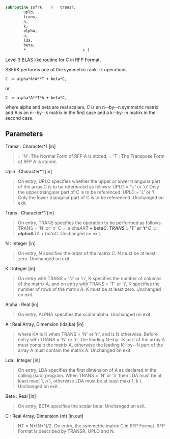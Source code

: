 ```fortran
subroutine ssfrk	(	transr,
		uplo,
		trans,
		n,
		k,
		alpha,
		a,
		lda,
		beta,
		*                         c )
```

 Level 3 BLAS like routine for C in RFP Format.

 SSFRK performs one of the symmetric rank--k operations

    C := alpha*A*A**T + beta*C,

 or

    C := alpha*A**T*A + beta*C,

 where alpha and beta are real scalars, C is an n--by--n symmetric
 matrix and A is an n--by--k matrix in the first case and a k--by--n
 matrix in the second case.

## Parameters
Transr : Character*1 [in]
> = 'N':  The Normal Form of RFP A is stored;
> = 'T':  The Transpose Form of RFP A is stored.

Uplo : Character*1 [in]
> On  entry, UPLO specifies whether the upper or lower
> triangular part of the array C is to be referenced as
> follows:
> UPLO = 'U' or 'u'   Only the upper triangular part of C
> is to be referenced.
> UPLO = 'L' or 'l'   Only the lower triangular part of C
> is to be referenced.
> Unchanged on exit.

Trans : Character*1 [in]
> On entry, TRANS specifies the operation to be performed as
> follows:
> TRANS = 'N' or 'n'   C := alpha*A*A**T + beta*C.
> TRANS = 'T' or 't'   C := alpha*A**T*A + beta*C.
> Unchanged on exit.

N : Integer [in]
> On entry, N specifies the order of the matrix C. N must be
> at least zero.
> Unchanged on exit.

K : Integer [in]
> On entry with TRANS = 'N' or 'n', K specifies the number
> of  columns of the matrix A, and on entry with TRANS = 'T'
> or 't', K specifies the number of rows of the matrix A. K
> must be at least zero.
> Unchanged on exit.

Alpha : Real [in]
> On entry, ALPHA specifies the scalar alpha.
> Unchanged on exit.

A : Real Array, Dimension (lda,ka) [in]
> where KA
> is K  when TRANS = 'N' or 'n', and is N otherwise. Before
> entry with TRANS = 'N' or 'n', the leading N--by--K part of
> the array A must contain the matrix A, otherwise the leading
> K--by--N part of the array A must contain the matrix A.
> Unchanged on exit.

Lda : Integer [in]
> On entry, LDA specifies the first dimension of A as declared
> in  the  calling  (sub)  program.   When  TRANS = 'N' or 'n'
> then  LDA must be at least  max( 1, n ), otherwise  LDA must
> be at least  max( 1, k ).
> Unchanged on exit.

Beta : Real [in]
> On entry, BETA specifies the scalar beta.
> Unchanged on exit.

C : Real Array, Dimension (nt) [in,out]
> NT = N*(N+1)/2. On entry, the symmetric matrix C in RFP
> Format. RFP Format is described by TRANSR, UPLO and N.

